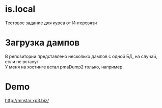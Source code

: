 # is.local
Тестовое задание для курса от Интерсвязи

# Загрузка дампов
В репозитории представлено несколько дампов с одной БД, на случай, если не встанут <br>
У меня на хостинге встал pmaDump2 только, например.

# Demo
<a href="http://mnstar.xp3.biz/">http://mnstar.xp3.biz/</a> 
